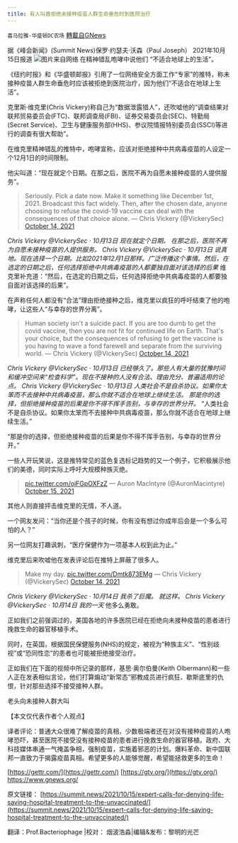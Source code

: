 ```yaml
---
title: 有人叫嚣拒绝未接种疫苗人群生命垂危时到医院治疗
---
```

`喜马拉雅-华盛顿DC农场` [轉載自GNews](https://gnews.org/zh-hans/1604675/)

据《峰会新闻》(Summit News)保罗·约瑟夫·沃森（Paul Joseph） 2021年10月15日报道
![](https://assets.gnews.org/wp-content/uploads/2021/10/Picture1-12.png)图片来自网络
在精神错乱咆哮中说他们 “不适合地球上的生活”。

《纽约时报》和《华盛顿邮报》引用了一位网络安全方面工作“专家”的推特，称未接种疫苗人群生命垂危时应该被拒绝到医院治疗，因为他们“不适合在地球上生活”。

克里斯·维克里(Chris Vickery)称自己为“数据泄露猎人”，还吹嘘他的“调查结果对联邦贸易委员会(FTC)、联邦调查局(FBI)、证券交易委员会(SEC)、特勤局(Secret Service)、卫生与健康服务部(HHS)、参议院情报特别委员会(SSCI)等进行的调查有很大帮助”。

在维克里精神错乱的推特中，咆哮宣称，应该对拒绝接种中共病毒疫苗的人设定一个12月1日的时间限制。

他尖叫道：“现在就定个日期。在那之后，医院不再为自愿未接种疫苗的人提供服务”。



> Seriously. Pick a date now. Make it something like December 1st, 2021. Broadcast this fact widely.
> Then, after the chosen date, anyone choosing to refuse the covid-19 vaccine can deal with the consequences of that choice alone.
> — Chris Vickery (@VickerySec) [October 14, 2021](https://twitter.com/VickerySec/status/1448468418508644361?ref_src=twsrc%5Etfw)


*Chris Vickery @VickerySec · 10月13日*
*现在就定个日期。*
*在那之后，医院不再为自愿未接种疫苗的人提供服务。*
*Chris Vickery @VickerySec · 10月13日*
*说真地。现在选择一个日期。比如2021年12月1日那样。广泛传播这个事情。然后，在选定的日期之后，任何选择拒绝中共病毒疫苗的人都要独自面对该选择的后果*
维克里补充道：“然后，在选定的日期之后，任何选择拒绝中共病毒疫苗的人都要独自面对该选择的后果”。

在声称任何人都没有“合法”理由拒绝接种之后，维克里以疯狂的呼吁结束了他的咆哮，让这些人“与幸存的世界分离”。



> Human society isn't a suicide pact. If you are too dumb to get the covid vaccine, then you are not fit for continued life on Earth.
> That's your choice, but the consequences of refusing to get the vaccine is you having to wave a fond farewell and separate from the surviving world.
> — Chris Vickery (@VickerySec) [October 14, 2021](https://twitter.com/VickerySec/status/1448468420362604545?ref_src=twsrc%5Etfw)


*Chris Vickery @VickerySec · 10月13日*
*已经够久了。那些人有大量的犹豫时间和缓冲空间来“检查科学”。现在不接种的人没有合法、理由充分、普遍适用的论点。*
*Chris Vickery @VickerySec · 10月13日*
*人类社会不是自杀协议。如果你太笨而不去接种中共病毒疫苗，那么你就不适合在地球上继续生活。*
*那是你的选择，但拒绝接种疫苗的后果是你不得不挥手告别，与幸存的世界分开。*
“人类社会不是自杀协议。如果你太笨而不去接种中共病毒疫苗，那么你就不适合在地球上继续生活。”

“那是你的选择，但拒绝接种疫苗的后果是你不得不挥手告别，与幸存的世界分开。”

一些人开玩笑说，这是推特常见的蓝色复选标记趋势的又一个例子，它积极展示他们的美德，同时实际上呼吁大规模种族灭绝。



> [pic.twitter.com/ojFGpOXFzZ](https://t.co/ojFGpOXFzZ)
> — Auron MacIntyre (@AuronMacintyre) [October 15, 2021](https://twitter.com/AuronMacintyre/status/1448973333635211305?ref_src=twsrc%5Etfw)



其他人则直接抨击维克里的无情，不人道。

一个网友发问：“当你还是个孩子的时候，你有没有想过你成年后会是一个多么可怕的人？”

另一位网友打趣讽刺，“医疗保健作为一项基本人权到此为止。”

维克里后来吹嘘他在发表评论后在推特上屏蔽了很多人。



> Make my day. [pic.twitter.com/Dmtk873EMg](https://t.co/Dmtk873EMg)
> — Chris Vickery (@VickerySec) [October 14, 2021](https://twitter.com/VickerySec/status/1448680623518851075?ref_src=twsrc%5Etfw)


*Chris Vickery @VickerySec · 10月14日*
*我杀了巨魔。 就这样。*
*Chris Vickery @VickerySec · 10月14日*
*我的一天*
他多么勇敢。

正如我们之前强调过的，美国各地的许多医院已经在拒绝向未接种疫苗的患者进行挽救生命的器官移植手术。

同时，在英国，根据国民保健服务(NHS)的规定，被视为“种族主义”、“性别歧视”或“恐同性恋”的患者也可能被拒绝接受治疗。

正如我们在下面的视频中所记录的那样，基思·奥尔伯曼(Keith Olbermann)和一些人正在发表相似言论，他们打算煽动“新常态”邪教成员进行疯狂、歇斯底里的仇恨，针对那些选择不接受接种人群。

老头向未接种人群大叫



【本文仅代表作者个人观点】

译者评论：普通大众很难了解疫苗的真相，少数极端者还在对没有接种疫苗的人咆哮恐吓，甚至医院不接受没有接种疫苗的患者进行挽救生命的器官移植。政府、大科技媒体串通一气掩盖争相，强制疫苗，实施着邪恶的计划。爆料革命、新中国联邦一直致力于揭露疫苗真相。希望更多的人能够觉醒，希望能拯救更多的生命！

[https://gettr.com/](https://gettr.com/)
[https://gtv.org/](https://gtv.org/)
https://www.gnews.org/

原文链接： [https://summit.news/2021/10/15/expert-calls-for-denying-life-saving-hospital-treatment-to-the-unvaccinated/](https://summit.news/2021/10/15/expert-calls-for-denying-life-saving-hospital-treatment-to-the-unvaccinated/)

翻译：Prof.Bacteriophage |校对： 烟波浩淼|编辑&发布：黎明的光芒
